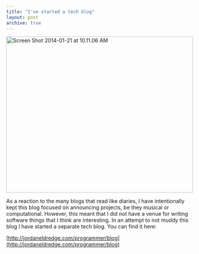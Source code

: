 ```yaml
---
title: "I've started a tech blog"
layout: post
archive: true
---
```


<img class="aligncenter size-large wp-image-1554" alt="Screen Shot 2014-01-21 at 10.11.06 AM" src="http://blog.classicalcode.com/wp-content/uploads/2014/01/Screen-Shot-2014-01-21-at-10.11.06-AM-500x418.png" width="500" height="418" />

As a reaction to the many blogs that read like diaries, I have intentionally kept this blog focused on announcing projects, be they musical or computational. However, this meant that I did not have a venue for writing software things that I think are interesting. In an attempt to not muddy this blog I have started a separate tech blog. You can find it here:

[http://jordaneldredge.com/programmer/blog](http://jordaneldredge.com/programmer/blog)
